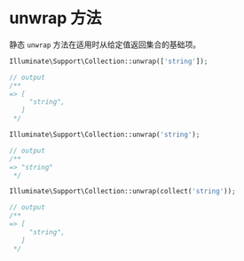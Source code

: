 # unwrap 方法

静态 `unwrap` 方法在适用时从给定值返回集合的基础项。


```php
Illuminate\Support\Collection::unwrap(['string']);

// output
/**
=> [
     "string",
   ]
 */
```

```php
Illuminate\Support\Collection::unwrap('string');

// output
/**
=> "string"
 */
```

```php
Illuminate\Support\Collection::unwrap(collect('string'));

// output
/**
=> [
     "string",
   ]
 */
```

